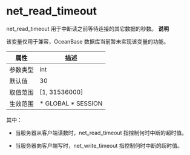 net_read_timeout 
=====================================

net_read_timeout 用于中断读之前等待连接的其它数据的秒数。
**说明**



该变量仅用于兼容，OceanBase 数据库当前暂未实现该变量的功能。


| **属性** |                                                   **描述**                                                   |
|--------|------------------------------------------------------------------------------------------------------------|
| 参数类型   | int                                                                                                        |
| 默认值    | 30                                                                                                         |
| 取值范围   | \[1, 31536000\]                                                                                            |
| 生效范围   | * GLOBAL   * SESSION    |



其中：

* 当服务器从客户端读数时，net_read_timeout 指控制何时中断的超时值。

  

* 当服务器向客户端写时，net_write_timeout 指控制何时中断的超时值。

  



